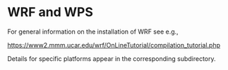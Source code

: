 # WRF and WPS

For general information on the installation of WRF see e.g.,

https://www2.mmm.ucar.edu/wrf/OnLineTutorial/compilation_tutorial.php

Details for specific platforms appear in the corresponding subdirectory.
